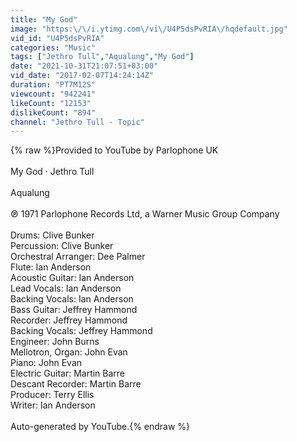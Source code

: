 ```yaml
---
title: "My God"
image: "https:\/\/i.ytimg.com\/vi\/U4P5dsPvRIA\/hqdefault.jpg"
vid_id: "U4P5dsPvRIA"
categories: "Music"
tags: ["Jethro Tull","Aqualung","My God"]
date: "2021-10-31T21:07:51+03:00"
vid_date: "2017-02-07T14:24:14Z"
duration: "PT7M12S"
viewcount: "942241"
likeCount: "12153"
dislikeCount: "894"
channel: "Jethro Tull - Topic"
---
```

{% raw %}Provided to YouTube by Parlophone UK<br /><br />My God · Jethro Tull<br /><br />Aqualung<br /><br />℗ 1971 Parlophone Records Ltd, a Warner Music Group Company<br /><br />Drums: Clive Bunker<br />Percussion: Clive Bunker<br />Orchestral  Arranger: Dee Palmer<br />Flute: Ian Anderson<br />Acoustic  Guitar: Ian Anderson<br />Lead  Vocals: Ian Anderson<br />Backing  Vocals: Ian Anderson<br />Bass  Guitar: Jeffrey Hammond<br />Recorder: Jeffrey Hammond<br />Backing  Vocals: Jeffrey Hammond<br />Engineer: John Burns<br />Mellotron, Organ: John Evan<br />Piano: John Evan<br />Electric  Guitar: Martin Barre<br />Descant  Recorder: Martin Barre<br />Producer: Terry Ellis<br />Writer: Ian Anderson<br /><br />Auto-generated by YouTube.{% endraw %}
